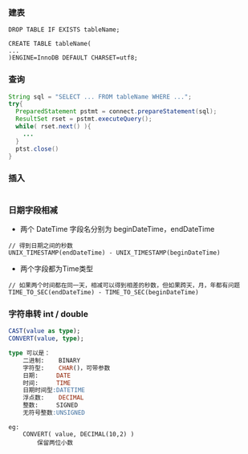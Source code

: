 ### 建表

```
DROP TABLE IF EXISTS tableName;

CREATE TABLE tableName(
...
)ENGINE=InnoDB DEFAULT CHARSET=utf8;
```



### 查询

```Java
String sql = "SELECT ... FROM tableName WHERE ...";
try{
  PreparedStatement pstmt = connect.prepareStatement(sql);
  ResultSet rset = pstmt.executeQuery();
  while( rset.next() ){
    ...
  }
  ptst.close()
}
```

### 插入

```

```



### 日期字段相减

* 两个 DateTime 字段名分别为 beginDateTime，endDateTime

```
// 得到日期之间的秒数
UNIX_TIMESTAMP(endDateTime) - UNIX_TIMESTAMP(beginDateTime)
```

* 两个字段都为Time类型

```
// 如果两个时间都在同一天，相减可以得到相差的秒数，但如果跨天，月，年都有问题
TIME_TO_SEC(endDateTime) - TIME_TO_SEC(beginDateTime)
```



### 字符串转 int / double

```Sql
CAST(value as type);  
CONVERT(value, type); 

type 可以是：
	二进制:	BINARY    
    字符型:	CHAR()，可带参数     
    日期:		DATE     
    时间: 	TIME     
    日期时间型:DATETIME     
    浮点数:	DECIMAL      
    整数:		SIGNED     
    无符号整数:UNSIGNED 
```

```
eg:
	CONVERT( value, DECIMAL(10,2) )
		保留两位小数
```



















